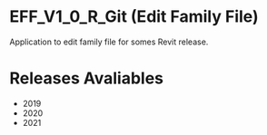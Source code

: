 # EFF_V1_0_R_Git (Edit Family File)
Application to edit family file for somes Revit release.

# Releases Avaliables
* 2019
* 2020
* 2021
